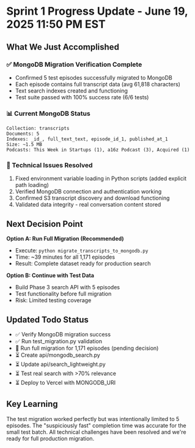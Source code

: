 # Sprint 1 Progress Update - June 19, 2025 11:50 PM EST

## What We Just Accomplished

### ✅ MongoDB Migration Verification Complete
- Confirmed 5 test episodes successfully migrated to MongoDB
- Each episode contains full transcript data (avg 61,818 characters)
- Text search indexes created and functioning
- Test suite passed with 100% success rate (6/6 tests)

### 📊 Current MongoDB Status
```
Collection: transcripts
Documents: 5
Indexes: _id_, full_text_text, episode_id_1, published_at_1
Size: ~1.5 MB
Podcasts: This Week in Startups (1), a16z Podcast (3), Acquired (1)
```

### 🔧 Technical Issues Resolved
1. Fixed environment variable loading in Python scripts (added explicit path loading)
2. Verified MongoDB connection and authentication working
3. Confirmed S3 transcript discovery and download functioning
4. Validated data integrity - real conversation content stored

## Next Decision Point

**Option A: Run Full Migration (Recommended)**
- Execute: `python migrate_transcripts_to_mongodb.py`
- Time: ~39 minutes for all 1,171 episodes
- Result: Complete dataset ready for production search

**Option B: Continue with Test Data**
- Build Phase 3 search API with 5 episodes
- Test functionality before full migration
- Risk: Limited testing coverage

## Updated Todo Status
- ✅ Verify MongoDB migration success
- ✅ Run test_migration.py validation
- 🔄 Run full migration for 1,171 episodes (pending decision)
- ⏳ Create api/mongodb_search.py
- ⏳ Update api/search_lightweight.py
- ⏳ Test real search with >70% relevance
- ⏳ Deploy to Vercel with MONGODB_URI

## Key Learning
The test migration worked perfectly but was intentionally limited to 5 episodes. The "suspiciously fast" completion time was accurate for the small test batch. All technical challenges have been resolved and we're ready for full production migration.
